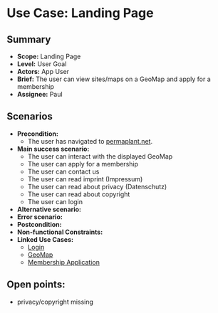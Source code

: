 # Use Case: Landing Page

## Summary

- **Scope:** Landing Page
- **Level:** User Goal
- **Actors:** App User
- **Brief:** The user can view sites/maps on a GeoMap and apply for a membership
- **Assignee:** Paul

## Scenarios

- **Precondition:**
  - The user has navigated to [permaplant.net](https://permaplant.net).
- **Main success scenario:**
  - The user can interact with the displayed GeoMap
  - The user can apply for a membership
  - The user can contact us
  - The user can read imprint (Impressum)
  - The user can read about privacy (Datenschutz)
  - The user can read about copyright
  - The user can login
- **Alternative scenario:**
- **Error scenario:**
- **Postcondition:**
- **Non-functional Constraints:**
- **Linked Use Cases:**
  - [Login](../done/login.md)
  - [GeoMap](../draft/geo_map.md)
  - [Membership Application](../draft/membership_application.md)

## Open points:

- privacy/copyright missing
